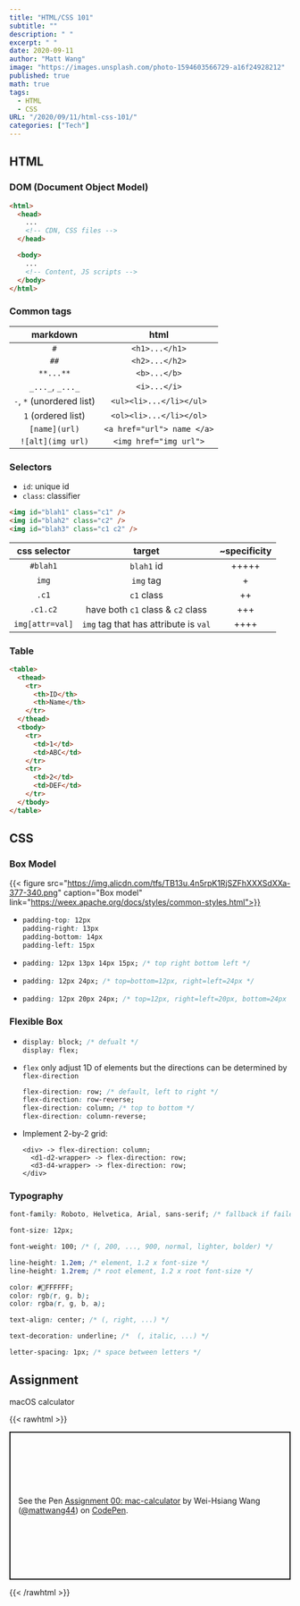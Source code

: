 ```yaml
---
title: "HTML/CSS 101"
subtitle: ""
description: " "
excerpt: " "
date: 2020-09-11
author: "Matt Wang"
image: "https://images.unsplash.com/photo-1594603566729-a16f24928212"
published: true
math: true
tags:
  - HTML
  - CSS
URL: "/2020/09/11/html-css-101/"
categories: ["Tech"]
---
```


## HTML

### DOM (Document Object Model)

```html
<html>
  <head>
    ...
    <!-- CDN, CSS files -->
  </head>

  <body>
    ...
    <!-- Content, JS scripts -->
  </body>
</html>
```

### Common tags

|         markdown          |            html            |
| :-----------------------: | :------------------------: |
|            `#`            |       `<h1>...</h1>`       |
|           `##`            |       `<h2>...</h2>`       |
|         `**...**`         |        `<b>...</b>`        |
|     `_..._`, `_..._`      |        `<i>...</i>`        |
| `-`, `*` (unordered list) |  `<ul><li>...</li></ul>`   |
|    `1` (ordered list)     |  `<ol><li>...</li></ol>`   |
|       `[name](url)`       | `<a href="url"> name </a>` |
|     `![alt](img url)`     |   `<img href="img url">`   |

### Selectors

- `id`: unique id
- `class`: classifier

```html
<img id="blah1" class="c1" />
<img id="blah2" class="c2" />
<img id="blah3" class="c1 c2" />
```

|  css selector   |                target                 | ~specificity |
| :-------------: | :-----------------------------------: | :----------: |
|    `#blah1`     |              `blah1` id               |    +++++     |
|      `img`      |               `img` tag               |      +       |
|      `.c1`      |              `c1` class               |      ++      |
|    `.c1.c2`     |   have both `c1` class & `c2` class   |     +++      |
| `img[attr=val]` | `img` tag that has attribute is `val` |     ++++     |

### Table

```html
<table>
  <thead>
    <tr>
      <th>ID</th>
      <th>Name</th>
    </tr>
  </thead>
  <tbody>
    <tr>
      <td>1</td>
      <td>ABC</td>
    </tr>
    <tr>
      <td>2</td>
      <td>DEF</td>
    </tr>
  </tbody>
</table>
```

## CSS

### Box Model

{{< figure src="https://img.alicdn.com/tfs/TB13u.4n5rpK1RjSZFhXXXSdXXa-377-340.png" caption="Box model" link="https://weex.apache.org/docs/styles/common-styles.html">}}

- ```css
  padding-top: 12px
  padding-right: 13px
  padding-bottom: 14px
  padding-left: 15px
  ```
- ```css
  padding: 12px 13px 14px 15px; /* top right bottom left */
  ```
- ```css
  padding: 12px 24px; /* top=bottom=12px, right=left=24px */
  ```
- ```css
  padding: 12px 20px 24px; /* top=12px, right=left=20px, bottom=24px */
  ```

### Flexible Box

- ```css
  display: block; /* defualt */
  display: flex;
  ```
- `flex` only adjust 1D of elements but the directions can be determined by `flex-direction`
  ```css
  flex-direction: row; /* default, left to right */
  flex-direction: row-reverse;
  flex-direction: column; /* top to bottom */
  flex-direction: column-reverse;
  ```
- Implement 2-by-2 grid:
  ```
  <div> -> flex-direction: column;
    <d1-d2-wrapper> -> flex-direction: row;
    <d3-d4-wrapper> -> flex-direction: row;
  </div>
  ```

### Typography

```css
font-family: Roboto, Helvetica, Arial, sans-serif; /* fallback if failed to load, sans-serif->無襯線 */

font-size: 12px;

font-weight: 100; /* (, 200, ..., 900, normal, lighter, bolder) */

line-height: 1.2em; /* element, 1.2 x font-size */
line-height: 1.2rem; /* root element, 1.2 x root font-size */

color: #FFFFFF;
color: rgb(r, g, b);
color: rgba(r, g, b, a);

text-align: center; /* (, right, ...) */

text-decoration: underline; /*  (, italic, ...) */

letter-spacing: 1px; /* space between letters */
```

## Assignment

macOS calculator

{{< rawhtml >}}

<p class="codepen" data-height="265" data-theme-id="dark" data-default-tab="css,result" data-user="mattwang44" data-slug-hash="eYZLKpw" style="height: 265px; box-sizing: border-box; display: flex; align-items: center; justify-content: center; border: 2px solid; margin: 1em 0; padding: 1em;" data-pen-title="Assignment 00: mac-calculator">
  <span>See the Pen <a href="https://codepen.io/mattwang44/pen/eYZLKpw">
  Assignment 00: mac-calculator</a> by Wei-Hsiang Wang (<a href="https://codepen.io/mattwang44">@mattwang44</a>)
  on <a href="https://codepen.io">CodePen</a>.</span>
</p>
<script async src="https://cpwebassets.codepen.io/assets/embed/ei.js"></script>

{{< /rawhtml >}}
